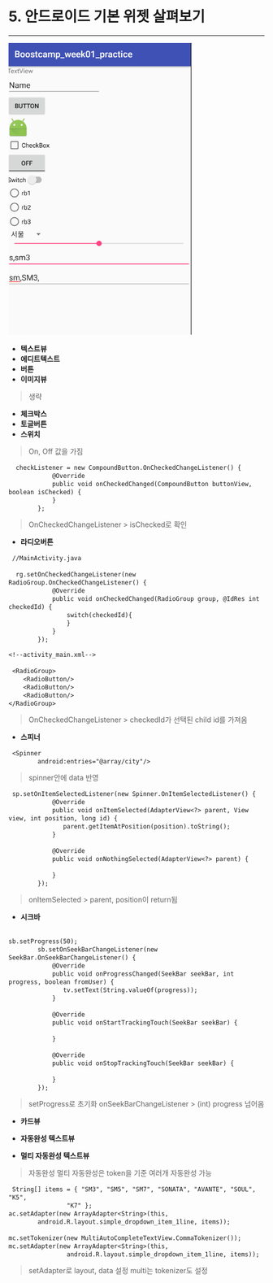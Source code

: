 **5. 안드로이드 기본 위젯 살펴보기**
=
---
![스크린샷](week01/capture_week01_5.PNG)

- **텍스트뷰**
- **에디트텍스트**
- **버튼**
- **이미지뷰**

> 생략

- **체크박스**
- **토글버튼**
- **스위치**
> On, Off 값을 가짐
```
  checkListener = new CompoundButton.OnCheckedChangeListener() {
            @Override
            public void onCheckedChanged(CompoundButton buttonView, boolean isChecked) {
            }
        };
```
> OnCheckedChangeListener > isChecked로 확인

- **라디오버튼**
```
 //MainActivity.java
 
  rg.setOnCheckedChangeListener(new RadioGroup.OnCheckedChangeListener() {
            @Override
            public void onCheckedChanged(RadioGroup group, @IdRes int checkedId) {
                switch(checkedId){
				}
            }
        });
```

```
<!--activity_main.xml-->

 <RadioGroup>
    <RadioButton/>
    <RadioButton/>
    <RadioButton/>
</RadioGroup>

```
> OnCheckedChangeListener > checkedId가 선택된 child id를 가져옴

- **스피너**
```
 <Spinner
        android:entries="@array/city"/>
```
> spinner안에 data 반영
```
 sp.setOnItemSelectedListener(new Spinner.OnItemSelectedListener() {
            @Override
            public void onItemSelected(AdapterView<?> parent, View view, int position, long id) {
               parent.getItemAtPosition(position).toString();
            }

            @Override
            public void onNothingSelected(AdapterView<?> parent) {

            }
        });
```
> onItemSelected > parent, position이 return됨

- **시크바**
```

sb.setProgress(50);
        sb.setOnSeekBarChangeListener(new SeekBar.OnSeekBarChangeListener() {
            @Override
            public void onProgressChanged(SeekBar seekBar, int progress, boolean fromUser) {
               tv.setText(String.valueOf(progress));
            }

            @Override
            public void onStartTrackingTouch(SeekBar seekBar) {

            }

            @Override
            public void onStopTrackingTouch(SeekBar seekBar) {

            }
        });
```
>setProgress로 초기화
onSeekBarChangeListener > (int) progress 넘어옴

- **카드뷰**

- **자동완성 텍스트뷰**
- **멀티 자동완성 텍스트뷰**
> 자동완성
> 멀티 자동완성은 token을 기준 여러개 자동완성 가능
>
```
 String[] items = { "SM3", "SM5", "SM7", "SONATA", "AVANTE", "SOUL", "K5",
                "K7" };
ac.setAdapter(new ArrayAdapter<String>(this,
        android.R.layout.simple_dropdown_item_1line, items));

mc.setTokenizer(new MultiAutoCompleteTextView.CommaTokenizer());
mc.setAdapter(new ArrayAdapter<String>(this,
                android.R.layout.simple_dropdown_item_1line, items));

```
>setAdapter로 layout, data 설정
>multi는 tokenizer도 설정
